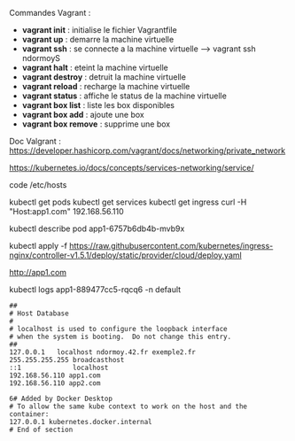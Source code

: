 
Commandes Vagrant :
- **vagrant init** : initialise le fichier Vagrantfile
- **vagrant up** : demarre la machine virtuelle
- **vagrant ssh** : se connecte a la machine virtuelle --> vagrant ssh ndormoyS
- **vagrant halt** : eteint la machine virtuelle
- **vagrant destroy** : detruit la machine virtuelle
- **vagrant reload** : recharge la machine virtuelle
- **vagrant status** : affiche le status de la machine virtuelle
- **vagrant box list** : liste les box disponibles
- **vagrant box add** : ajoute une box
- **vagrant box remove** : supprime une box

Doc Valgrant :
https://developer.hashicorp.com/vagrant/docs/networking/private_network

https://kubernetes.io/docs/concepts/services-networking/service/

code /etc/hosts

kubectl get pods
kubectl get services
kubectl get ingress
curl -H "Host:app1.com" 192.168.56.110

kubectl describe pod app1-6757b6db4b-mvb9x

kubectl apply -f https://raw.githubusercontent.com/kubernetes/ingress-nginx/controller-v1.5.1/deploy/static/provider/cloud/deploy.yaml


http://app1.com

kubectl logs app1-889477cc5-rqcq6 -n default

```
##
# Host Database
#
# localhost is used to configure the loopback interface
# when the system is booting.  Do not change this entry.
##
127.0.0.1	localhost ndormoy.42.fr exemple2.fr
255.255.255.255	broadcasthost
::1             localhost
192.168.56.110 app1.com
192.168.56.110 app2.com

6# Added by Docker Desktop
# To allow the same kube context to work on the host and the container:
127.0.0.1 kubernetes.docker.internal
# End of section

```